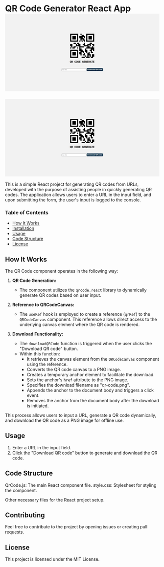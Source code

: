 # QR Code Generator React App ![QR Code Generator](image.png)

![Alt text](image.png)

This is a simple React project for generating QR codes from URLs, developed with the purpose of assisting people in quickly generating QR codes. The application allows users to enter a URL in the input field, and upon submitting the form, the user's input is logged to the console.
 
### Table of Contents
- [How It Works](#how-it-works)
- [Installation](#installation)
- [Usage](#usage)
- [Code Structure](#code-structure)
- [License](#license)

## How It Works

The QR Code component operates in the following way:

1. **QR Code Generation:**
   - The component utilizes the `qrcode.react` library to dynamically generate QR codes based on user input.
   
2. **Reference to QRCodeCanvas:**
   - The `useRef` hook is employed to create a reference (`qrRef`) to the `QRCodeCanvas` component. This reference allows direct access to the underlying canvas element where the QR code is rendered.

3. **Download Functionality:**
   - The `downloadQRCode` function is triggered when the user clicks the "Download QR code" button.
   - Within this function:
     - It retrieves the canvas element from the `QRCodeCanvas` component using the reference.
     - Converts the QR code canvas to a PNG image.
     - Creates a temporary anchor element to facilitate the download.
     - Sets the anchor's `href` attribute to the PNG image.
     - Specifies the download filename as "qr-code.png".
     - Appends the anchor to the document body and triggers a click event.
     - Removes the anchor from the document body after the download is initiated.

This process allows users to input a URL, generate a QR code dynamically, and download the QR code as a PNG image for offline use.

## Usage
1. Enter a URL in the input field.
2. Click the "Download QR code" button to generate and download the QR code.

## Code Structure
QrCode.js: The main React component file.
style.css: Stylesheet for styling the component.

Other necessary files for the React project setup.

## Contributing
Feel free to contribute to the project by opening issues or creating pull requests.

## License
This project is licensed under the MIT License.


